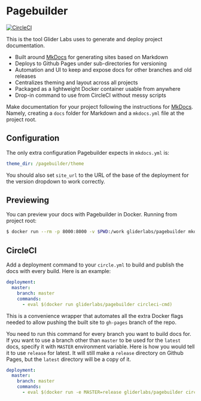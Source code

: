 # Pagebuilder

[![CircleCI](https://img.shields.io/circleci/project/gliderlabs/pagebuilder.svg)](https://circleci.com/gh/gliderlabs/pagebuilder)

This is the tool Glider Labs uses to generate and deploy project documentation.

* Built around [MkDocs](http://www.mkdocs.org/) for generating sites based on Markdown
* Deploys to Github Pages under sub-directories for versioning
* Automation and UI to keep and expose docs for other branches and old releases
* Centralizes theming and layout across all projects
* Packaged as a lightweight Docker container usable from anywhere
* Drop-in command to use from CircleCI without messy scripts

Make documentation for your project following the instructions for [MkDocs](http://www.mkdocs.org/). Namely,
creating a `docs` folder for Markdown and a `mkdocs.yml` file at the project root.

## Configuration

The only extra configuration Pagebuilder expects in `mkdocs.yml` is:

```yaml
theme_dir: /pagebuilder/theme
```
You should also set `site_url` to the URL of the base of the deployment for the
version dropdown to work correctly.

## Previewing

You can preview your docs with Pagebuilder in Docker. Running from project root:

```bash
$ docker run --rm -p 8000:8000 -v $PWD:/work gliderlabs/pagebuilder mkdocs serve
```

## CircleCI

Add a deployment command to your `circle.yml` to build and publish the docs
with every build. Here is an example:

```yaml
deployment:
  master:
    branch: master
    commands:
      - eval $(docker run gliderlabs/pagebuilder circleci-cmd)
```

This is a convenience wrapper that automates all the extra Docker flags needed to
allow pushing the built site to `gh-pages` branch of the repo.

You need to run this command for every branch you want to build docs for. If
you want to use a branch other than `master` to be used for the `latest` docs,
specify it with `MASTER` environment variable. Here is how you would tell it to
use `release` for latest. It will still make a `release` directory on Github Pages,
but the `latest` directory will be a copy of it.

```yaml
deployment:
  master:
    branch: master
    commands:
      - eval $(docker run -e MASTER=release gliderlabs/pagebuilder circleci-cmd)
```
